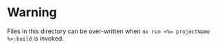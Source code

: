 # Warning

Files in this directory can be over-written when `nx run <%= projectName %>:build` is invoked.
